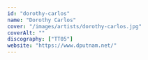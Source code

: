 ```yaml
---
id: "dorothy-carlos"
name: "Dorothy Carlos"
cover: "/images/artists/dorothy-carlos.jpg"
coverAlt: ""
discography: ["TT05"]
website: "https://www.dputnam.net/"
---
```


